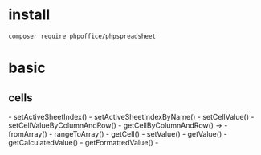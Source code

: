 # install
`composer require phpoffice/phpspreadsheet`

# basic

## cells

<spreadsheet>
- setActiveSheetIndex()
- setActiveSheetIndexByName()

<worksheet>
- setCellValue()
- setCellValueByColumnAndRow()
- getCellByColumnAndRow() -> <cell>
- fromArray()
- rangeToArray()
- getCell()

<cell>
- setValue()
- getValue()
- getCalculatedValue()
- getFormattedValue()
-
